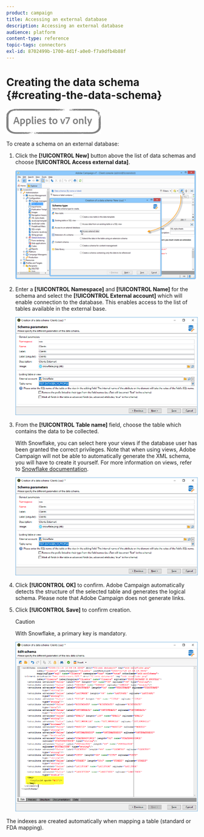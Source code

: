 ```yaml
---
product: campaign
title: Accessing an external database
description: Accessing an external database
audience: platform
content-type: reference
topic-tags: connectors
exl-id: 8702499b-1700-4d1f-a0e0-f7a9dfb4b88f
---
```

# Creating the data schema {#creating-the-data-schema}

![](../../assets/v7-only.svg)

To create a schema on an external database:

1. Click the **[!UICONTROL New]** button above the list of data schemas and choose **[!UICONTROL Access external data]**.

    ![](assets/wf_new_schema_fda.png)

1. Enter a **[!UICONTROL Namespace]** and  **[!UICONTROL Name]** for the schema and select the **[!UICONTROL External account]** which will enable connection to the database. This enables access to the list of tables available in the external base.

    ![](assets/wf_new_schema_select_table_fda.png)

1. From the **[!UICONTROL Table name]** field, choose the table which contains the data to be collected. 

    With Snowflake, you can select here your views if the database user has been granted the correct privileges. Note that when using views, Adobe Campaign will not be able to automatically generate the XML schema, you will have to create it yourself. For more information on views, refer to [Snowflake documentation](https://docs.snowflake.com/en/user-guide/views-introduction.html).

    ![](assets/wf_new_schema_select_table_fda.png)

1. Click **[!UICONTROL OK]** to confirm. Adobe Campaign automatically detects the structure of the selected table and generates the logical schema. Please note that Adobe Campaign does not generate links.

1. Click **[!UICONTROL Save]** to confirm creation.

    >[!CAUTION]
    >
    >With Snowflake, a primary key is mandatory.

    ![](assets/wf_new_schema_generate_fda.png)

The indexes are created automatically when mapping a table (standard or FDA mapping).
